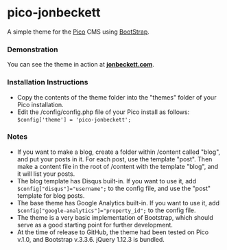 # pico-jonbeckett

A simple theme for the [Pico](http://picocms.org/) CMS using [BootStrap](http://getbootstrap.com).

### Demonstration

You can see the theme in action at **[jonbeckett.com](http://jonbeckett.com)**.

### Installation Instructions

* Copy the contents of the theme folder into the "themes" folder of your Pico installation.
* Edit the /config/config.php file of your Pico install as follows: <code>$config['theme'] = 'pico-jonbeckett';</code>

### Notes

* If you want to make a blog, create a folder within /content called "blog", and put your posts in it. For each post, use the template "post". Then make a content file in the root of /content with the template "blog", and it will list your posts.
* The blog template has Disqus built-in. If you want to use it, add <code>$config["disqus"]="username";</code> to the config file, and use the "post" template for blog posts.
* The base theme has Google Analytics built-in. If you want to use it, add <code>$config["google-analytics"]="property_id";</code> to the config file.
* The theme is a very basic implementation of Bootstrap, which should serve as a good starting point for further development.
* At the time of release to GitHub, the theme had been tested on Pico v.1.0, and Bootstrap v.3.3.6. jQuery 1.12.3 is bundled.
